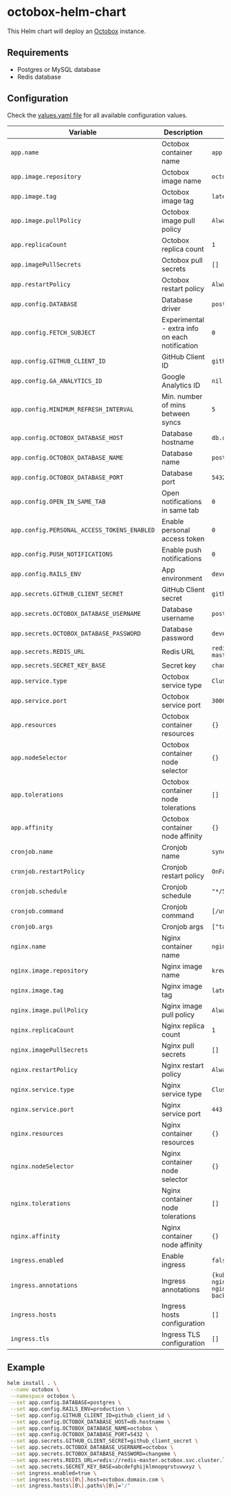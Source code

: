 # octobox-helm-chart

This Helm chart will deploy an [Octobox](https://github.com/octobox/octobox) instance.

## Requirements

* Postgres or MySQL database
* Redis database

## Configuration

Check the [values.yaml file](values.yaml) for all available configuration values.

| Variable                                    | Description                                    | Default                                          |
|---------------------------------------------|------------------------------------------------|--------------------------------------------------|
| `app.name`                                  | Octobox container name                         | `app`                                            |
| `app.image.repository`                      | Octobox image name                             | `octoboxio/octobox`                              |
| `app.image.tag`                             | Octobox image tag                              | `latest`                                         |
| `app.image.pullPolicy`                      | Octobox image pull policy                      | `Always`                                         |
| `app.replicaCount`                          | Octobox replica count                          | `1`                                              |
| `app.imagePullSecrets`                      | Octobox pull secrets                           | `[]`                                             |
| `app.restartPolicy`                         | Octobox restart policy                         | `Always`                                         |
| `app.config.DATABASE`                       | Database driver                                | `postgres`                                       |
| `app.config.FETCH_SUBJECT`                  | Experimental - extra info on each notification | `0`                                              |
| `app.config.GITHUB_CLIENT_ID`               | GitHub Client ID                               | `github_client_id`                               |
| `app.config.GA_ANALYTICS_ID`                | Google Analytics ID                            | `nil`                                            |
| `app.config.MINIMUM_REFRESH_INTERVAL`       | Min. number of mins between syncs              | `5`                                              |
| `app.config.OCTOBOX_DATABASE_HOST`          | Database hostname                              | `db.octobox.svc.cluster.local`                   |
| `app.config.OCTOBOX_DATABASE_NAME`          | Database name                                  | `postgres`                                       |
| `app.config.OCTOBOX_DATABASE_PORT`          | Database port                                  | `5432`                                           |
| `app.config.OPEN_IN_SAME_TAB`               | Open notifications in same tab                 | `0`                                              |
| `app.config.PERSONAL_ACCESS_TOKENS_ENABLED` | Enable personal access token                   | `0`                                              |
| `app.config.PUSH_NOTIFICATIONS`             | Enable push notifications                      | `0`                                              |
| `app.config.RAILS_ENV`                      | App environment                                | `development`                                    |
| `app.secrets.GITHUB_CLIENT_SECRET`          | GitHub Client secret                           | `github_client_secret`                           |
| `app.secrets.OCTOBOX_DATABASE_USERNAME`     | Database username                              | `postgres`                                       |
| `app.secrets.OCTOBOX_DATABASE_PASSWORD`     | Database password                              | `development`                                    |
| `app.secrets.REDIS_URL`                     | Redis URL                                      | `redis://redis-master.octobox.svc.cluster.local` |
| `app.secrets.SECRET_KEY_BASE`               | Secret key                                     | `changeme`                                       |
| `app.service.type`                          | Octobox service type                           | `ClusterIP`                                      |
| `app.service.port`                          | Octobox service port                           | `3000`                                           |
| `app.resources`                             | Octobox container resources                    | `{}`                                             |
| `app.nodeSelector`                          | Octobox container node selector                | `{}`                                             |
| `app.tolerations`                           | Octobox container node tolerations             | `[]`                                             |
| `app.affinity`                              | Octobox container node affinity                | `{}`                                             |
| `cronjob.name`                              | Cronjob name                                   | `sync-notifications`                             |
| `cronjob.restartPolicy`                     | Cronjob restart policy                         | `OnFailure`                                      |
| `cronjob.schedule`                          | Cronjob schedule                               | `"*/5 * * * *"`                                  |
| `cronjob.command`                           | Cronjob command                                | `[/usr/local/bin/rake]`                          |
| `cronjob.args`                              | Cronjob args                                   | `["tasks:sync_notifications"]`                   |
| `nginx.name`                                | Nginx container name                           | `nginx`                                          |
| `nginx.image.repository`                    | Nginx image name                               | `krewh/hardened-nginx`                           |
| `nginx.image.tag`                           | Nginx image tag                                | `latest`                                         |
| `nginx.image.pullPolicy`                    | Nginx image pull policy                        | `Always`                                         |
| `nginx.replicaCount`                        | Nginx replica count                            | `1`                                              |
| `nginx.imagePullSecrets`                    | Nginx pull secrets                             | `[]`                                             |
| `nginx.restartPolicy`                       | Nginx restart policy                           | `Always`                                         |
| `nginx.service.type`                        | Nginx service type                             | `ClusterIP`                                      |
| `nginx.service.port`                        | Nginx service port                             | `443`                                            |
| `nginx.resources`                           | Nginx container resources                      | `{}`                                             |
| `nginx.nodeSelector`                        | Nginx container node selector                  | `{}`                                             |
| `nginx.tolerations`                         | Nginx container node tolerations               | `[]`                                             |
| `nginx.affinity`                            | Nginx container node affinity                  | `{}`                                             |
| `ingress.enabled`                           | Enable ingress                                 | `false`                                          |
| `ingress.annotations`                       | Ingress annotations                            | `{kubernetes.io/ingress.class: nginx, nginx.ingress.kubernetes.io/secure-backends: "true"}` |
| `ingress.hosts`                             | Ingress hosts configuration                    | `[]`                                             |
| `ingress.tls`                               | Ingress TLS configuration                      | `[]`                                             |

## Example

```bash
helm install . \
 --name octobox \
 --namespace octobox \
 --set app.config.DATABASE=postgres \
 --set app.config.RAILS_ENV=production \
 --set app.config.GITHUB_CLIENT_ID=github_client_id \
 --set app.config.OCTOBOX_DATABASE_HOST=db.hostname \
 --set app.config.OCTOBOX_DATABASE_NAME=octobox \
 --set app.config.OCTOBOX_DATABASE_PORT=5432 \
 --set app.secrets.GITHUB_CLIENT_SECRET=github_client_secret \
 --set app.secrets.OCTOBOX_DATABASE_USERNAME=octobox \
 --set app.secrets.OCTOBOX_DATABASE_PASSWORD=changeme \
 --set app.secrets.REDIS_URL=redis://redis-master.octobox.svc.cluster.local \
 --set app.secrets.SECRET_KEY_BASE=abcdefghijklmnopqrstuvwxyz \
 --set ingress.enabled=true \
 --set ingress.hosts\[0\].host=octobox.domain.com \
 --set ingress.hosts\[0\].paths\[0\]="/"
```
